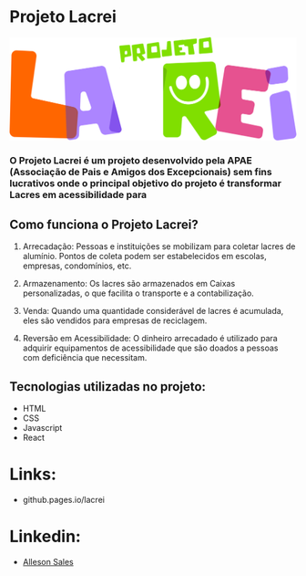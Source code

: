 # Projeto Lacrei

![](public/marcalacrei.png)

### O Projeto Lacrei é um projeto desenvolvido pela APAE (Associação de Pais e Amigos dos Excepcionais) sem fins lucrativos onde o principal objetivo do projeto é transformar Lacres em acessibilidade para

## Como funciona o Projeto Lacrei?

1. Arrecadação: Pessoas e instituições se mobilizam para coletar lacres de alumínio. Pontos de coleta podem ser estabelecidos em escolas, empresas, condomínios, etc.

2. Armazenamento: Os lacres são armazenados em Caixas personalizadas, o que facilita o transporte e a contabilização.

3. Venda: Quando uma quantidade considerável de lacres é acumulada, eles são vendidos para empresas de reciclagem.

4. Reversão em Acessibilidade: O dinheiro arrecadado é utilizado para adquirir equipamentos de acessibilidade que são doados a pessoas com deficiência que necessitam.

## Tecnologias utilizadas no projeto:

- HTML
- CSS
- Javascript
- React

# Links:

- github.pages.io/lacrei

# Linkedin:

- [Alleson Sales](https://www.linkedin.com/in/allesonsales/)
